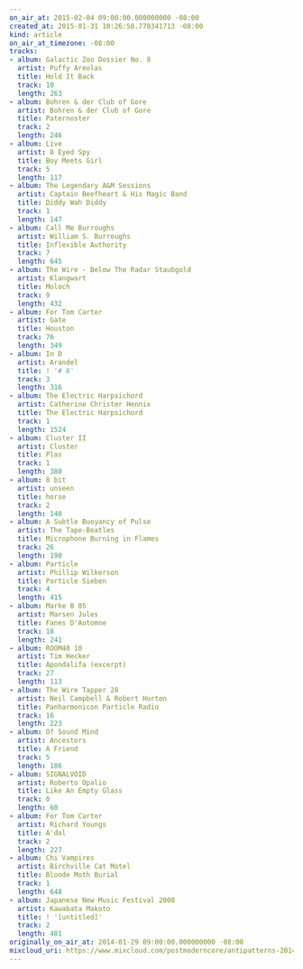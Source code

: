 ```yaml
---
on_air_at: 2015-02-04 09:00:00.000000000 -08:00
created_at: 2015-01-31 10:26:58.770341713 -08:00
kind: article
on_air_at_timezone: -08:00
tracks:
- album: Galactic Zoo Dossier No. 8
  artist: Puffy Areolas
  title: Hold It Back
  track: 10
  length: 263
- album: Bohren & der Club of Gore
  artist: Bohren & der Club of Gore
  title: Paternoster
  track: 2
  length: 246
- album: Live
  artist: 8 Eyed Spy
  title: Boy Meets Girl
  track: 5
  length: 117
- album: The Legendary A&M Sessions
  artist: Captain Beefheart & His Magic Band
  title: Diddy Wah Diddy
  track: 1
  length: 147
- album: Call Me Burroughs
  artist: William S. Burroughs
  title: Inflexible Authority
  track: 7
  length: 645
- album: The Wire - Below The Radar Staubgold
  artist: Klangwart
  title: Moloch
  track: 9
  length: 432
- album: For Tom Carter
  artist: Gate
  title: Houston
  track: 76
  length: 349
- album: In D
  artist: Arandel
  title: ! '# 6'
  track: 3
  length: 316
- album: The Electric Harpsichord
  artist: Catherine Christer Hennix
  title: The Electric Harpsichord
  track: 1
  length: 1524
- album: Cluster II
  artist: Cluster
  title: Plas
  track: 1
  length: 380
- album: 8 bit
  artist: unseen
  title: horse
  track: 2
  length: 140
- album: A Subtle Buoyancy of Pulse
  artist: The Tape-Beatles
  title: Microphone Burning in Flames
  track: 26
  length: 190
- album: Particle
  artist: Phillip Wilkerson
  title: Particle Sieben
  track: 4
  length: 415
- album: Marke B 05
  artist: Marsen Jules
  title: Fanes D'Automne
  track: 18
  length: 241
- album: ROOM40 10
  artist: Tim Hecker
  title: Apondalifa (excerpt)
  track: 27
  length: 113
- album: The Wire Tapper 28
  artist: Neil Campbell & Robert Horton
  title: Panharmonicon Particle Radio
  track: 16
  length: 223
- album: Of Sound Mind
  artist: Ancestors
  title: A Friend
  track: 5
  length: 186
- album: SIGNALVOID
  artist: Roberto Opalio
  title: Like An Empty Glass
  track: 0
  length: 60
- album: For Tom Carter
  artist: Richard Youngs
  title: A'dol
  track: 2
  length: 227
- album: Chi Vampires
  artist: Birchville Cat Motel
  title: Blonde Moth Burial
  track: 1
  length: 648
- album: Japanese New Music Festival 2008
  artist: Kawabata Makoto
  title: ! '[untitled]'
  track: 2
  length: 481
originally_on_air_at: 2014-01-29 09:00:00.000000000 -08:00
mixcloud_uri: https://www.mixcloud.com/postmoderncore/antipatterns-2014-01-29/
---
```

